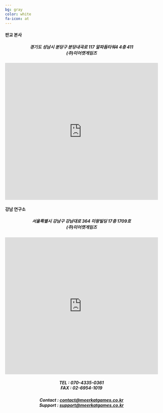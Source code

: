 ```yaml
---
bg: gray
color: white
fa-icon: at
---
```

<style type="text/scc">
   @import url(//fonts.googleapis.com/earlyaccess/jejugothic.css);
   .jg{
   font-family: 'Jeju Gothic', sans-serif; 
   text-shadow: 2px 2px 2px gray;
   }
</style>

<h4 class="jg">판교 본사</h4>
<div style="width:100%; text-align:center;">
<h5 class="jg">경기도 성남시 분당구 분당내곡로 117 알파돔타워4 4층 411  <br/>(주)미어캣게임즈</h5>
</div>
<iframe src="https://www.google.com/maps/embed?pb=!1m18!1m12!1m3!1d1584.9050471117673!2d127.1108071582279!3d37.394323125906034!2m3!1f0!2f0!3f0!3m2!1i1024!2i768!4f13.1!3m3!1m2!1s0x357b591d10e1e643%3A0xa529f1034db503d8!2sSNOW!5e0!3m2!1sko!2skr!4v1536203558946" width="100%" height="450" frameborder="0" style="border:0" allowfullscreen></iframe>
<div style="width:100%; text-align:center;">
</div>

<h4 class="jg">강남 연구소</h4>
<div style="width:100%; text-align:center;">
<h5 class="jg">서울특별시 강남구 강남대로 364 미왕빌딩 17층 1709호 <br/>(주)미어캣게임즈</h5>
</div>
<iframe src="https://www.google.com/maps/embed?pb=!1m18!1m12!1m3!1d1582.7612505906102!2d127.02859328696883!3d37.495592997464044!2m3!1f0!2f0!3f0!3m2!1i1024!2i768!4f13.1!3m3!1m2!1s0x0%3A0x0!2zMzfCsDI5JzQ0LjEiTiAxMjfCsDAxJzQ1LjciRQ!5e0!3m2!1sko!2skr!4v1533521760110" width="100%" height="450" frameborder="0" style="border:0" allowfullscreen></iframe>


<div style="width:100%; text-align:center;">
<h5 class="jg">TEL : 070-4335-0361<br/>FAX : 02-6954-1019</h5>
</div>
<div style="width:100%; text-align:center;">
<h5 class="jg">Contact : <a href="mailto:contact@meerkatgames.co.kr">contact@meerkatgames.co.kr</a><br/>Support : <a href="mailto:Support : support@meerkatgames.co.kr">support@meerkatgames.co.kr</a></h5>
</div>

<!--
<table width="100%" border="0">
  <tr>
    <td width="35%"><h5>서울특별시 강남구 강남대로 364 미왕빌딩 17층 (주)미어캣게임즈</h5></td>
    <td width="25%"><h5><p>TEL : 070-4335-0361</P><p>FAX : </p></h5></td>
    <td width="40%"><h5><p>Contact : <a href="mailto:contact@meerkatgames.co.kr">contact@meerkatgames.co.kr</a></p><p>Support : <a href="mailto:Support : support@meerkatgames.co.kr">support@meerkatgames.co.kr</a></P></h5></td>
  </tr>
  </table>
-->
